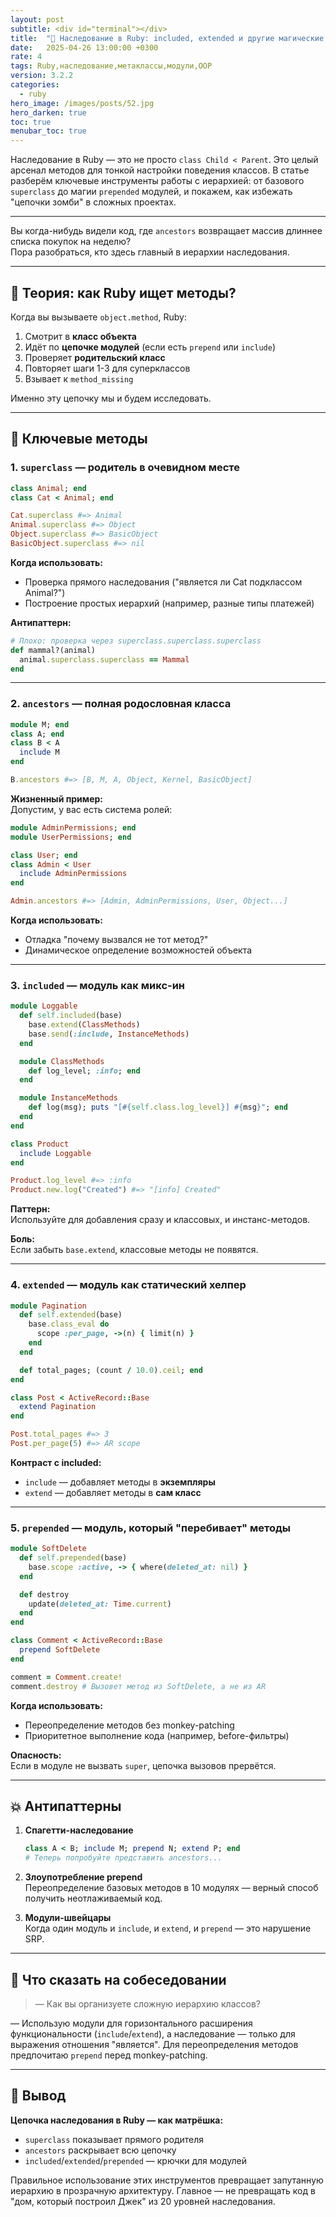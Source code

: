 ```yaml
---
layout: post
subtitle: <div id="terminal"></div>
title:  "🔗 Наследование в Ruby: included, extended и другие магические методы"
date:   2025-04-26 13:00:00 +0300
rate: 4
tags: Ruby,наследование,метаклассы,модули,OOP
version: 3.2.2
categories:
  - ruby
hero_image: /images/posts/52.jpg
hero_darken: true
toc: true
menubar_toc: true
---
```

Наследование в Ruby — это не просто `class Child < Parent`. Это целый арсенал методов для тонкой настройки поведения классов. В статье разберём ключевые инструменты работы с иерархией: от базового `superclass` до магии `prepended` модулей, и покажем, как избежать "цепочки зомби" в сложных проектах.

---
Вы когда-нибудь видели код, где `ancestors` возвращает массив длиннее списка покупок на неделю?  
Пора разобраться, кто здесь главный в иерархии наследования.

---

## 🧠 Теория: как Ruby ищет методы?

Когда вы вызываете `object.method`, Ruby:

1. Смотрит в **класс объекта**
2. Идёт по **цепочке модулей** (если есть `prepend` или `include`)
3. Проверяет **родительский класс**
4. Повторяет шаги 1-3 для суперклассов
5. Взывает к `method_missing`

Именно эту цепочку мы и будем исследовать.

---

## 🔧 Ключевые методы

### 1. `superclass` — родитель в очевидном месте

```ruby
class Animal; end
class Cat < Animal; end

Cat.superclass #=> Animal
Animal.superclass #=> Object
Object.superclass #=> BasicObject
BasicObject.superclass #=> nil
```

**Когда использовать:**  
- Проверка прямого наследования ("является ли Cat подклассом Animal?")
- Построение простых иерархий (например, разные типы платежей)

**Антипаттерн:**  
```ruby
# Плохо: проверка через superclass.superclass.superclass
def mammal?(animal)
  animal.superclass.superclass == Mammal
end
```

---

### 2. `ancestors` — полная родословная класса

```ruby
module M; end
class A; end
class B < A
  include M
end

B.ancestors #=> [B, M, A, Object, Kernel, BasicObject]
```

**Жизненный пример:**  
Допустим, у вас есть система ролей:

```ruby
module AdminPermissions; end
module UserPermissions; end

class User; end
class Admin < User
  include AdminPermissions
end

Admin.ancestors #=> [Admin, AdminPermissions, User, Object...]
```

**Когда использовать:**  
- Отладка "почему вызвался не тот метод?"
- Динамическое определение возможностей объекта

---

### 3. `included` — модуль как микс-ин

```ruby
module Loggable
  def self.included(base)
    base.extend(ClassMethods)
    base.send(:include, InstanceMethods)
  end

  module ClassMethods
    def log_level; :info; end
  end

  module InstanceMethods
    def log(msg); puts "[#{self.class.log_level}] #{msg}"; end
  end
end

class Product
  include Loggable
end

Product.log_level #=> :info
Product.new.log("Created") #=> "[info] Created"
```

**Паттерн:**  
Используйте для добавления сразу и классовых, и инстанс-методов.

**Боль:**  
Если забыть `base.extend`, классовые методы не появятся.

---

### 4. `extended` — модуль как статический хелпер

```ruby
module Pagination
  def self.extended(base)
    base.class_eval do
      scope :per_page, ->(n) { limit(n) }
    end
  end

  def total_pages; (count / 10.0).ceil; end
end

class Post < ActiveRecord::Base
  extend Pagination
end

Post.total_pages #=> 3
Post.per_page(5) #=> AR scope
```

**Контраст с included:**  
- `include` — добавляет методы в **экземпляры**
- `extend` — добавляет методы в **сам класс**

---

### 5. `prepended` — модуль, который "перебивает" методы

```ruby
module SoftDelete
  def self.prepended(base)
    base.scope :active, -> { where(deleted_at: nil) }
  end

  def destroy
    update(deleted_at: Time.current)
  end
end

class Comment < ActiveRecord::Base
  prepend SoftDelete
end

comment = Comment.create!
comment.destroy # Вызовет метод из SoftDelete, а не из AR
```

**Когда использовать:**  
- Переопределение методов без monkey-patching
- Приоритетное выполнение кода (например, before-фильтры)

**Опасность:**  
Если в модуле не вызвать `super`, цепочка вызовов прервётся.

---

## 💥 Антипаттерны

1. **Спагетти-наследование**  
   ```ruby
   class A < B; include M; prepend N; extend P; end
   # Теперь попробуйте представить ancestors...
   ```

2. **Злоупотребление prepend**  
   Переопределение базовых методов в 10 модулях — верный способ получить неотлаживаемый код.

3. **Модули-швейцары**  
   Когда один модуль и `include`, и `extend`, и `prepend` — это нарушение SRP.

---

## 🎤 Что сказать на собеседовании

> — Как вы организуете сложную иерархию классов?

— Использую модули для горизонтального расширения функциональности (`include`/`extend`), а наследование — только для выражения отношения "является". Для переопределения методов предпочитаю `prepend` перед monkey-patching.

---

## 🧾 Вывод

**Цепочка наследования в Ruby — как матрёшка:**  
- `superclass` показывает прямого родителя  
- `ancestors` раскрывает всю цепочку  
- `included`/`extended`/`prepended` — крючки для модулей  

Правильное использование этих инструментов превращает запутанную иерархию в прозрачную архитектуру. Главное — не превращать код в "дом, который построил Джек" из 20 уровней наследования.
